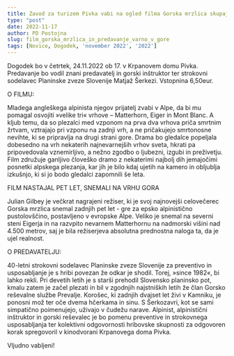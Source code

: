 ```yaml
---
title: Zavod za turizem Pivka vabi na ogled filma Gorska mrzlica skupaj s predavanjem Varno v gore
type: "post"
date: 2022-11-17
author: PD Postojna
slug: film_gorska_mrzlica_in_predavanje_varno_v_gore
tags: [Novice, Dogodek, 'november 2022', '2022']
---
```


Dogodek bo v četrtek, 24.11.2022 ob 17. v Krpanovem domu Pivka. Predavanje bo vodil znani predavatelj in gorski inštruktor ter strokovni sodelavec Planinske zveze Slovenije Matjaž Šerkezi.
Vstopnina 6,50eur.

O FILMU:

Mladega angleškega alpinista njegov prijatelj zvabi v Alpe, da bi mu pomagal osvojiti »velike tri« vrhove – Matterhorn, Eiger in Mont Blanc. A kljub temu, da so plezalci med vzponom na prva dva vrhova priča smrtnim žrtvam, vztrajajo pri vzponu na zadnji vrh, a ne pričakujejo smrtonosne nevihte, ki se pripravlja na drugi strani gore.
Drama bo gledalce popeljala dobesedno na vrh nekaterih najnevarnejših vrhov sveta, hkrati pa pripovedovala vznemirljivo, a nežno zgodbo o ljubezni, izgubi in preživetju. Film združuje ganljivo človeško dramo z nekaterimi najbolj dih jemajočimi posnetki alpskega plezanja, kar jih je bilo kdaj ujetih na kamero in obljublja izkušnjo, ki si jo bodo gledalci zapomnili še leta.

FILM NASTAJAL PET LET, SNEMALI NA VRHU GORA

Julian Gilbey je večkrat nagrajeni režiser, ki je svoj najnovejši celovečerec Gorska mrzlica snemal zadnjih pet let - gre za epsko alpinistično pustolovščino, postavljeno v evropske Alpe. Veliko je snemal na severni steni Eigerja in na razvpito nevarnem Matterhornu na nadmorski višini nad 4.500 metrov, saj je bila režiserjeva absolutna prednostna naloga ta, da je ujel realnost.

O PREDAVATELJU:

40-letni strokovni sodelavec Planinske zveze Slovenije za preventivo in usposabljanje je s hribi povezan že odkar je shodil. Torej, »since 1982«, bi lahko rekli. Pri devetih letih je s starši prehodil Slovensko planinsko pot, kmalu zatem je začel plezati in bil v zgodnjih najstniških letih že član Gorsko reševalne službe Prevalje. Korošec, ki zadnjih dvajset let živi v Kamniku, je ponosni mož ter oče dvema hčerkama in sinu. S Šerkozavri, kot se sami simpatično poimenujejo, uživajo v čudežu narave. Alpinist, alpinistični inštruktor in gorski reševalec je bo pomenu preventive in strokovnega usposabljanja ter kolektivni odgovornosti hribovske skupnosti za odgovoren korak spregovoril v kinodvorani Krpanovega doma Pivka.

Vljudno vabljeni!
